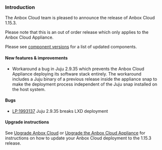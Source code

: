 ### Introduction

The Anbox Cloud team is pleased to announce the release of Anbox Cloud 1.15.3.

Please note that this is an out of order release which only applies to the Anbox Cloud Appliance.

Please see [component versions](https://anbox-cloud.io/docs/component-versions) for a list of updated components.

#### New features & improvements

* Workaround a bug in Juju 2.9.35 which prevents the Anbox Cloud Appliance deploying its software stack entirely. The workaround includes a Juju binary of a previous release inside the appliance snap to make the deployment process independent of the Juju snap installed on the host system.

#### Bugs

* [LP:1993137](https://bugs.launchpad.net/juju/+bug/1993137) Juju 2.9.35 breaks LXD deployment

#### Upgrade instructions

See [Upgrade Anbox Cloud](https://anbox-cloud.io/docs/howto/update/upgrade-anbox) or [Upgrade the Anbox Cloud Appliance](https://anbox-cloud.io/docs/howto/update/upgrade-appliance) for instructions on how to update your Anbox Cloud deployment to the 1.15.3 release.
